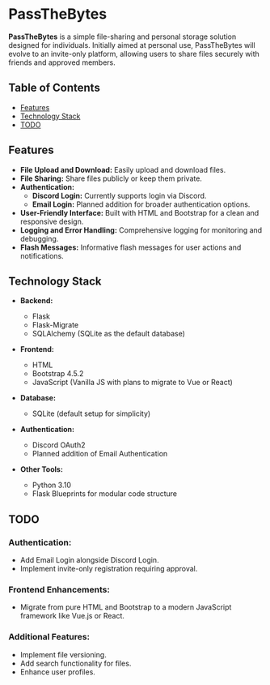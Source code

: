 # PassTheBytes

**PassTheBytes** is a simple file-sharing and personal storage solution designed for individuals. Initially aimed at personal use, PassTheBytes will evolve to an invite-only platform, allowing users to share files securely with friends and approved members.

## Table of Contents

- [Features](#features)
- [Technology Stack](#technology-stack)
- [TODO](#todo)


## Features

- **File Upload and Download:** Easily upload and download files.
- **File Sharing:** Share files publicly or keep them private.
- **Authentication:**
  - **Discord Login:** Currently supports login via Discord.
  - **Email Login:** Planned addition for broader authentication options.
- **User-Friendly Interface:** Built with HTML and Bootstrap for a clean and responsive design.
- **Logging and Error Handling:** Comprehensive logging for monitoring and debugging.
- **Flash Messages:** Informative flash messages for user actions and notifications.

## Technology Stack

- **Backend:**
  - Flask
  - Flask-Migrate
  - SQLAlchemy (SQLite as the default database)
  
- **Frontend:**
  - HTML
  - Bootstrap 4.5.2
  - JavaScript (Vanilla JS with plans to migrate to Vue or React)
  
- **Database:**
  - SQLite (default setup for simplicity)
  
- **Authentication:**
  - Discord OAuth2
  - Planned addition of Email Authentication

- **Other Tools:**
  - Python 3.10
  - Flask Blueprints for modular code structure

## TODO

### Authentication:
- Add Email Login alongside Discord Login.
- Implement invite-only registration requiring approval.

### Frontend Enhancements:
- Migrate from pure HTML and Bootstrap to a modern JavaScript framework like Vue.js or React.

### Additional Features:
- Implement file versioning.
- Add search functionality for files.
- Enhance user profiles.
